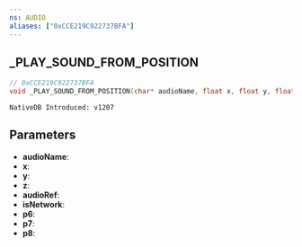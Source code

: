 ```yaml
---
ns: AUDIO
aliases: ["0xCCE219C922737BFA"]
---
```

## _PLAY_SOUND_FROM_POSITION

```c
// 0xCCE219C922737BFA
void _PLAY_SOUND_FROM_POSITION(char* audioName, float x, float y, float z, char* audioRef, BOOL isNetwork, Any p6, BOOL p7, Any p8);
```

```
NativeDB Introduced: v1207
```

## Parameters
* **audioName**:
* **x**:
* **y**:
* **z**:
* **audioRef**:
* **isNetwork**:
* **p6**:
* **p7**:
* **p8**:
